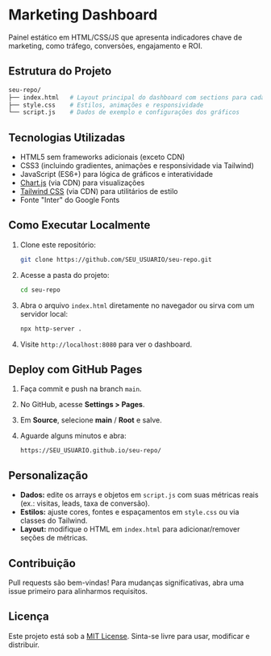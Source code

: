 # Marketing Dashboard

Painel estático em HTML/CSS/JS que apresenta indicadores chave de marketing, como tráfego, conversões, engajamento e ROI.

## Estrutura do Projeto

```bash
seu-repo/
├── index.html   # Layout principal do dashboard com sections para cada métrica
├── style.css    # Estilos, animações e responsividade
└── script.js    # Dados de exemplo e configurações dos gráficos
```

## Tecnologias Utilizadas

* HTML5 sem frameworks adicionais (exceto CDN)
* CSS3 (incluindo gradientes, animações e responsividade via Tailwind)
* JavaScript (ES6+) para lógica de gráficos e interatividade
* [Chart.js](https://www.chartjs.org/) (via CDN) para visualizações
* [Tailwind CSS](https://tailwindcss.com/) (via CDN) para utilitários de estilo
* Fonte "Inter" do Google Fonts

## Como Executar Localmente

1. Clone este repositório:

   ```bash
   git clone https://github.com/SEU_USUARIO/seu-repo.git
   ```
2. Acesse a pasta do projeto:

   ```bash
   cd seu-repo
   ```
3. Abra o arquivo `index.html` diretamente no navegador ou sirva com um servidor local:

   ```bash
   npx http-server .
   ```
4. Visite `http://localhost:8080` para ver o dashboard.

## Deploy com GitHub Pages

1. Faça commit e push na branch `main`.
2. No GitHub, acesse **Settings > Pages**.
3. Em **Source**, selecione **main** / **Root** e salve.
4. Aguarde alguns minutos e abra:

   ```
   https://SEU_USUARIO.github.io/seu-repo/
   ```

## Personalização

* **Dados:** edite os arrays e objetos em `script.js` com suas métricas reais (ex.: visitas, leads, taxa de conversão).
* **Estilos:** ajuste cores, fontes e espaçamentos em `style.css` ou via classes do Tailwind.
* **Layout:** modifique o HTML em `index.html` para adicionar/remover seções de métricas.

## Contribuição

Pull requests são bem-vindas! Para mudanças significativas, abra uma issue primeiro para alinharmos requisitos.

## Licença

Este projeto está sob a [MIT License](https://opensource.org/licenses/MIT). Sinta-se livre para usar, modificar e distribuir.
